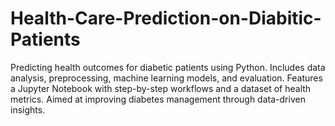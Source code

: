 # Health-Care-Prediction-on-Diabitic-Patients
Predicting health outcomes for diabetic patients using Python. Includes data analysis, preprocessing, machine learning models, and evaluation. Features a Jupyter Notebook with step-by-step workflows and a dataset of health metrics. Aimed at improving diabetes management through data-driven insights.
